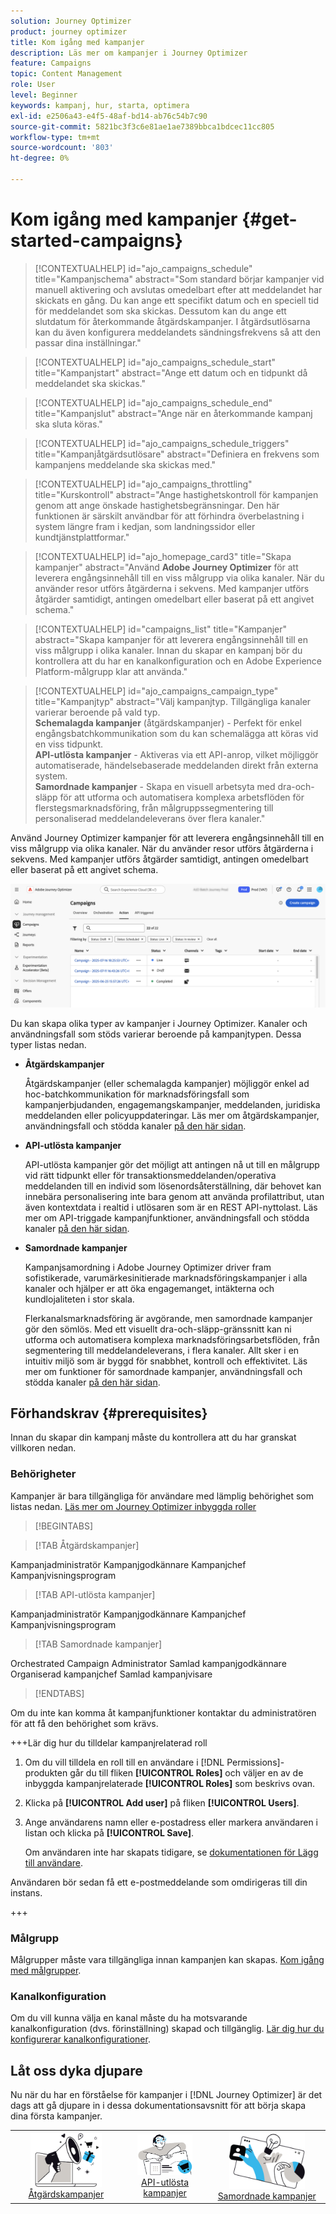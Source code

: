 ```yaml
---
solution: Journey Optimizer
product: journey optimizer
title: Kom igång med kampanjer
description: Läs mer om kampanjer i Journey Optimizer
feature: Campaigns
topic: Content Management
role: User
level: Beginner
keywords: kampanj, hur, starta, optimera
exl-id: e2506a43-e4f5-48af-bd14-ab76c54b7c90
source-git-commit: 5821bc3f3c6e81ae1ae7389bbca1bdcec11cc805
workflow-type: tm+mt
source-wordcount: '803'
ht-degree: 0%

---
```


# Kom igång med kampanjer {#get-started-campaigns}

>[!CONTEXTUALHELP]
>id="ajo_campaigns_schedule"
>title="Kampanjschema"
>abstract="Som standard börjar kampanjer vid manuell aktivering och avslutas omedelbart efter att meddelandet har skickats en gång. Du kan ange ett specifikt datum och en speciell tid för meddelandet som ska skickas. Dessutom kan du ange ett slutdatum för återkommande åtgärdskampanjer. I åtgärdsutlösarna kan du även konfigurera meddelandets sändningsfrekvens så att den passar dina inställningar."

>[!CONTEXTUALHELP]
>id="ajo_campaigns_schedule_start"
>title="Kampanjstart"
>abstract="Ange ett datum och en tidpunkt då meddelandet ska skickas."

>[!CONTEXTUALHELP]
>id="ajo_campaigns_schedule_end"
>title="Kampanjslut"
>abstract="Ange när en återkommande kampanj ska sluta köras."

>[!CONTEXTUALHELP]
>id="ajo_campaigns_schedule_triggers"
>title="Kampanjåtgärdsutlösare"
>abstract="Definiera en frekvens som kampanjens meddelande ska skickas med."

>[!CONTEXTUALHELP]
>id="ajo_campaigns_throttling"
>title="Kurskontroll"
>abstract="Ange hastighetskontroll för kampanjen genom att ange önskade hastighetsbegränsningar. Den här funktionen är särskilt användbar för att förhindra överbelastning i system längre fram i kedjan, som landningssidor eller kundtjänstplattformar."

>[!CONTEXTUALHELP]
>id="ajo_homepage_card3"
>title="Skapa kampanjer"
>abstract="Använd **Adobe Journey Optimizer** för att leverera engångsinnehåll till en viss målgrupp via olika kanaler. När du använder resor utförs åtgärderna i sekvens. Med kampanjer utförs åtgärder samtidigt, antingen omedelbart eller baserat på ett angivet schema."

>[!CONTEXTUALHELP]
>id="campaigns_list"
>title="Kampanjer"
>abstract="Skapa kampanjer för att leverera engångsinnehåll till en viss målgrupp i olika kanaler. Innan du skapar en kampanj bör du kontrollera att du har en kanalkonfiguration och en Adobe Experience Platform-målgrupp klar att använda."

>[!CONTEXTUALHELP]
>id="ajo_campaigns_campaign_type"
>title="Kampanjtyp"
>abstract="Välj kampanjtyp. Tillgängliga kanaler varierar beroende på vald typ. <br>**Schemalagda kampanjer** (åtgärdskampanjer) - Perfekt för enkel engångsbatchkommunikation som du kan schemalägga att köras vid en viss tidpunkt.<br>**API-utlösta kampanjer** - Aktiveras via ett API-anrop, vilket möjliggör automatiserade, händelsebaserade meddelanden direkt från externa system.<br>**Samordnade kampanjer** - Skapa en visuell arbetsyta med dra-och-släpp för att utforma och automatisera komplexa arbetsflöden för flerstegsmarknadsföring, från målgruppssegmentering till personaliserad meddelandeleverans över flera kanaler."

Använd Journey Optimizer kampanjer för att leverera engångsinnehåll till en viss målgrupp via olika kanaler. När du använder resor utförs åtgärderna i sekvens. Med kampanjer utförs åtgärder samtidigt, antingen omedelbart eller baserat på ett angivet schema.

![](assets/gs-campaigns.png)

Du kan skapa olika typer av kampanjer i Journey Optimizer. Kanaler och användningsfall som stöds varierar beroende på kampanjtypen. Dessa typer listas nedan.

* **Åtgärdskampanjer**

  Åtgärdskampanjer (eller schemalagda kampanjer) möjliggör enkel ad hoc-batchkommunikation för marknadsföringsfall som kampanjerbjudanden, engagemangskampanjer, meddelanden, juridiska meddelanden eller policyuppdateringar. Läs mer om åtgärdskampanjer, användningsfall och stödda kanaler [på den här sidan](create-campaign.md).

* **API-utlösta kampanjer**

  API-utlösta kampanjer gör det möjligt att antingen nå ut till en målgrupp vid rätt tidpunkt eller för transaktionsmeddelanden/operativa meddelanden till en individ som lösenordsåterställning, där behovet kan innebära personalisering inte bara genom att använda profilattribut, utan även kontextdata i realtid i utlösaren som är en REST API-nyttolast. Läs mer om API-triggade kampanjfunktioner, användningsfall och stödda kanaler [på den här sidan](api-triggered-campaigns.md).

* **Samordnade kampanjer**

  Kampanjsamordning i Adobe Journey Optimizer driver fram sofistikerade, varumärkesinitierade marknadsföringskampanjer i alla kanaler och hjälper er att öka engagemanget, intäkterna och kundlojaliteten i stor skala.

  Flerkanalsmarknadsföring är avgörande, men samordnade kampanjer gör den sömlös. Med ett visuellt dra-och-släpp-gränssnitt kan ni utforma och automatisera komplexa marknadsföringsarbetsflöden, från segmentering till meddelandeleverans, i flera kanaler. Allt sker i en intuitiv miljö som är byggd för snabbhet, kontroll och effektivitet. Läs mer om funktioner för samordnade kampanjer, användningsfall och stödda kanaler [på den här sidan](../orchestrated/gs-orchestrated-campaigns.md).

## Förhandskrav {#prerequisites}

Innan du skapar din kampanj måste du kontrollera att du har granskat villkoren nedan.

### Behörigheter

Kampanjer är bara tillgängliga för användare med lämplig behörighet som listas nedan. [Läs mer om Journey Optimizer inbyggda roller](../administration/ootb-product-profiles.md)

>[!BEGINTABS]

>[!TAB Åtgärdskampanjer]

Kampanjadministratör
Kampanjgodkännare
Kampanjchef
Kampanjvisningsprogram

>[!TAB API-utlösta kampanjer]

Kampanjadministratör
Kampanjgodkännare
Kampanjchef
Kampanjvisningsprogram

>[!TAB Samordnade kampanjer]

Orchestrated Campaign Administrator
Samlad kampanjgodkännare
Organiserad kampanjchef
Samlad kampanjvisare

>[!ENDTABS]

Om du inte kan komma åt kampanjfunktioner kontaktar du administratören för att få den behörighet som krävs.

+++Lär dig hur du tilldelar kampanjrelaterad roll

1. Om du vill tilldela en roll till en användare i [!DNL Permissions]-produkten går du till fliken **[!UICONTROL Roles]** och väljer en av de inbyggda kampanjrelaterade **[!UICONTROL Roles]** som beskrivs ovan.

1. Klicka på **[!UICONTROL Add user]** på fliken **[!UICONTROL Users]**.

1. Ange användarens namn eller e-postadress eller markera användaren i listan och klicka på **[!UICONTROL Save]**.

   Om användaren inte har skapats tidigare, se [dokumentationen för Lägg till användare](https://experienceleague.adobe.com/en/docs/experience-platform/access-control/ui/users).

Användaren bör sedan få ett e-postmeddelande som omdirigeras till din instans.

+++

### Målgrupp

Målgrupper måste vara tillgängliga innan kampanjen kan skapas. [Kom igång med målgrupper](../audience/about-audiences.md).

### Kanalkonfiguration

Om du vill kunna välja en kanal måste du ha motsvarande kanalkonfiguration (dvs. förinställning) skapad och tillgänglig. [Lär dig hur du konfigurerar kanalkonfigurationer](../configuration/channel-surfaces.md).

## Låt oss dyka djupare

Nu när du har en förståelse för kampanjer i [!DNL Journey Optimizer] är det dags att gå djupare in i dessa dokumentationsavsnitt för att börja skapa dina första kampanjer.

<table style="table-layout:fixed"><tr style="border: 0; text-align: center;">
<td><a href="create-campaign.md"><img width="70%" alt="åtgärdskampanjer" src="assets/do-not-localize/gs-action-campaign.png"></a><br/><a href="create-campaign.md">Åtgärdskampanjer</a></td>
<td><a href="api-triggered-campaigns.md"><img width="70%" alt="sms" src="assets/do-not-localize/gs-api-triggered-campaign.png"></a><br/><a href="api-triggered-campaigns.md">API-utlösta kampanjer</a></td>
<td><a href="../orchestrated/gs-orchestrated-campaigns.md"><img width="70%" alt="push" src="assets/do-not-localize/gs-orchestrated-campaign.png"></a><a href="../orchestrated/gs-orchestrated-campaigns.md">Samordnade kampanjer</a></td>
</tr></table>
